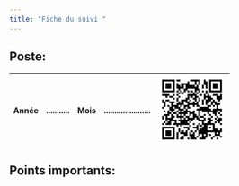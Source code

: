 ```yaml
---
title: "Fiche du suivi "
---
```


## Poste:

<div align="right">

| Année |...........|Mois|......................|![qr_Sanitaires](notes/pieces_jointes/images/i_codeBarres/i_codeQR/qr_Sanitaires.jpg)|
|---|---|---|---|---|

</div>

## Points importants:
